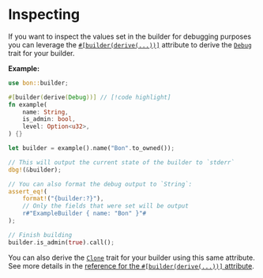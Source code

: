 # Inspecting

If you want to inspect the values set in the builder for debugging purposes you can leverage the [`#[builder(derive(...))]`](../../reference/builder/top-level/derive) attribute to derive the [`Debug`](https://doc.rust-lang.org/stable/std/fmt/trait.Debug.html) trait for your builder.

**Example:**

```rust
use bon::builder;

#[builder(derive(Debug))] // [!code highlight]
fn example(
    name: String,
    is_admin: bool,
    level: Option<u32>,
) {}

let builder = example().name("Bon".to_owned());

// This will output the current state of the builder to `stderr`
dbg!(&builder);

// You can also format the debug output to `String`:
assert_eq!(
    format!("{builder:?}"),
    // Only the fields that were set will be output
    r#"ExampleBuilder { name: "Bon" }"#
);

// Finish building
builder.is_admin(true).call();
```

You can also derive the [`Clone`](https://doc.rust-lang.org/stable/std/clone/trait.Clone.html) trait for your builder using this same attribute. See more details in the [reference for the `#[builder(derive(...))]` attribute](../../reference/builder/top-level/derive).
